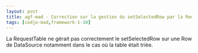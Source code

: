 ```yaml
---
layout: post
title: agf-mad - Correction sur la gestion du setSelectedRow par la RequestTable
tags: [codjo-mad,framework-1-10]
---
```

La RequestTable ne gérait pas correctement le setSelectedRow sur une Row de&nbsp;DataSource notamment dans le cas où la table était triée.
&nbsp;